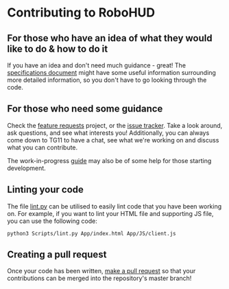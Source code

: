 # Contributing to RoboHUD

## For those who have an idea of what they would like to do & how to do it

If you have an idea and don't need much guidance - great! The [specifications document](https://app.gitbook.com/@ccgsrobotics/s/specifications/) might have some useful information surrounding more detailed information, so you don't have to go looking through the code.

## For those who need some guidance

Check the [feature requests](https://github.com/CCGSRobotics/RoboHUD/projects/2) project, or the [issue tracker](https://github.com/CCGSRobotics/RoboHUD/issues). Take a look around, ask questions, and see what interests you! Additionally, you can always come down to TG11 to have a chat, see what we're working on and discuss what you can contribute.

The work-in-progress [guide](https://app.gitbook.com/@ccgsrobotics/s/robohud/) may also be of some help for those starting development.

## Linting your code

The file [lint.py](Scripts/lint.py) can be utilised to easily lint code that you have been working on. For example, if you want to lint your HTML file and supporting JS file, you can use the following code:

`python3 Scripts/lint.py App/index.html App/JS/client.js`

## Creating a pull request

Once your code has been written, [make a pull request](https://github.com/CCGSRobotics/RoboHUD/compare) so that your contributions can be merged into the repository's master branch!
